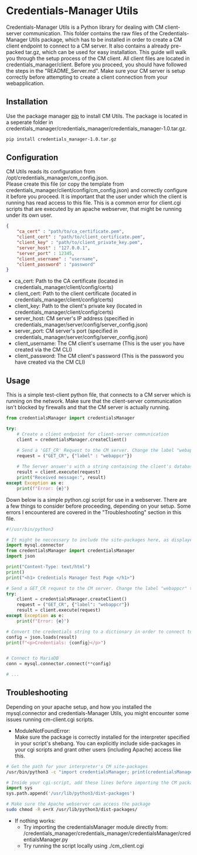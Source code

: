 # Credentials-Manager Utils

Credentials-Manager Utils is a Python library for dealing with CM client-server communication.
This folder contains the raw files of the Credentials-Manager Utils package, which has to be installed in order to
create a CM client endpoint to connect to a CM server.
It also contains a already pre-packed tar.gz, which can be used for easy installation.
This guide will walk you through the setup process of the CM client. All client files are located in credentials_manager/client.
Before you proceed, you should have followed the steps in the "README_Server.md". Make sure your CM server is setup correctly before attempting to create a client connection from your webapplication.

## Installation

Use the package manager [pip](https://pip.pypa.io/en/stable/) to install CM Utils. The package is located in a seperate folder in credentials_manager/credentials_manager/credentials_manager-1.0.tar.gz.

```bash
pip install credentials_manager-1.0.tar.gz
```

## Configuration
CM Utils reads its configuration from /opt/credentials_manager/cm_config.json.  
Please create this file (or copy the template from credentials_manager/client/config/cm_config.json) and correctly configure it before you proceed. It is important that the user under which the client is running has read access to this file. This is a common error for client.cgi scripts that are executed by an apache webserver, that might be running under its own user.

```json
{
    "ca_cert" : "path/to/ca_certificate.pem",
    "client_cert" : "path/to/client_certificate.pem",
    "client_key" : "path/to/client_private_key.pem",
    "server_host" : "127.0.0.1",
    "server_port" : 12345,
    "client_username" : "username",
    "client_password" : "password"
}
```
- ca_cert: Path to the CA certificate (located in credentials_manager/client/config/certs)
- client_cert: Path to the client certificate (located in credentials_manager/client/config/certs)
- client_key: Path to the client's private key (located in credentials_manager/client/config/certs)
- server_host: CM server's IP address (specified in credentials_manager/server/config/server_config.json)
- server_port: CM server's port (specified in credentials_manager/server/config/server_config.json)
- client_username: The CM client's username (This is the user you have created via the CM CLI)
- client_password: The CM client's password (This is the password you have created via the CM CLI)

## Usage
This is a simple test-client python file, that connects to a CM server which is running on the network.
Make sure that the client-server communication isn't blocked by firewalls and that the CM server is actually running.

```python
from credentialsManager import credentialsManager

try:
    # Create a client endpoint for client-server communication
    client = credentialsManager.createClient()

    # Send a 'GET_CR' Request to the CM server. Change the label "webappcr" to your client's credentials label.
    request = ("GET_CR", {"label" : "webappcr"})
    
    # The Server answer's with a string containing the client's database credentials.
    result = client.execute(request)
    print("Received message:", result)
except Exception as e:
    print(f"Error: {e}")
```

Down below is a simple python.cgi script for use in a webserver. There are a few things to consider before proceeding, depending on your setup. Some errors I encountered are covered in the "Troubleshooting" section in this file.


```python
#!/usr/bin/python3

# It might be neccessary to include the site-packages here, as displayed in "Troubleshooting".
import mysql.connector
from credentialsManager import credentialsManager
import json

print("Content-Type: text/html")
print()
print("<h1> Credentials Manager Test Page </h1>")

# Send a GET_CR request to the CM server. Change the label "webappcr" to your client's credentials label.
try:
    client = credentialsManager.createClient()
    request = ("GET_CR", {"label": "webappcr"})
    result = client.execute(request)
except Exception as e:
    print(f"Error: {e}")

# Convert the credentials string to a dictionary in order to connect to the database.
config = json.loads(result)
print(f"<p>Credentials: {config}</p>")


# Connect to MariaDB
conn = mysql.connector.connect(**config)

# ...
```

## Troubleshooting
Depending on your apache setup, and how you installed the mysql.connector and credentials-Manager Utils, you might encounter some issues running cm-client.cgi scripts.

- ModuleNotFoundError:  
Make sure the package is correctly installed for the interpreter specified in your script's shebang. You can explicitly include side-packages in your cgi scripts and grant other users (including Apache) access like this.


```bash
# Get the path for your interpreter's CM site-packages
/usr/bin/python3 -c "import credentialsManager; print(credentialsManager.__path__)"
```

```python
# Inside your cgi-script, add these lines before importing the CM package
import sys
sys.path.append('/usr/lib/python3/dist-packages')
```

```bash
# Make sure the Apache webserver can access the package
sudo chmod -R o+rX /usr/lib/python3/dist-packages/

```

- If nothing works:  
  - Try importing the credentialsManager module directly from:  
   /credentials_manager/credentials_manager/credentialsManager/credentialsManager.py  
  - Try running the script locally using ./cm_client.cgi